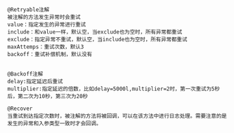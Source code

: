 # 

    @Retryable注解
    被注解的方法发生异常时会重试 
    value：指定发生的异常进行重试 
    include：和value一样，默认空，当exclude也为空时，所有异常都重试 
    exclude：指定异常不重试，默认空，当include也为空时，所有异常都重试 
    maxAttemps：重试次数，默认3 
    backoff：重试补偿机制，默认没有
    
    
    @Backoff注解
    delay:指定延迟后重试 
    multiplier:指定延迟的倍数，比如delay=5000l,multiplier=2时，第一次重试为5秒后，第二次为10秒，第三次为20秒
    
    @Recover 
    当重试到达指定次数时，被注解的方法将被回调，可以在该方法中进行日志处理。需要注意的是发生的异常和入参类型一致时才会回调。